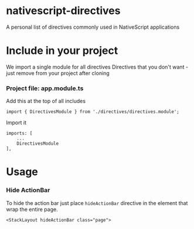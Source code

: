 # nativescript-directives
A personal list of directives commonly used in NativeScript applications

# Include in your project
We import a single module for all directives
Directives that you don't want - just remove from your project after cloning

### Project file: app.module.ts
Add this at the top of all includes
```
import { DirectivesModule } from './directives/directives.module';
```

Import it
```
imports: [
    ...
    DirectivesModule
],
```

# Usage

### Hide ActionBar
To hide the action bar just place `hideActionBar` directive in the element that wrap the entire page.
```
<StackLayout hideActionBar class="page">
```
